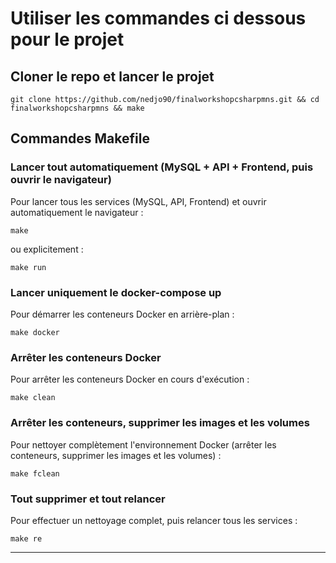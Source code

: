 # Utiliser les commandes ci dessous pour le projet

## Cloner le repo et lancer le projet

```
git clone https://github.com/nedjo90/finalworkshopcsharpmns.git && cd finalworkshopcsharpmns && make
```


## Commandes Makefile

### Lancer tout automatiquement (MySQL + API + Frontend, puis ouvrir le navigateur)

Pour lancer tous les services (MySQL, API, Frontend) et ouvrir automatiquement le navigateur :

```
make
```

ou explicitement :

```
make run
```

### Lancer uniquement le docker-compose up

Pour démarrer les conteneurs Docker en arrière-plan :

```
make docker
```

### Arrêter les conteneurs Docker

Pour arrêter les conteneurs Docker en cours d'exécution :

```
make clean
```

### Arrêter les conteneurs, supprimer les images et les volumes

Pour nettoyer complètement l'environnement Docker (arrêter les conteneurs, supprimer les images et les volumes) :

```
make fclean
```

### Tout supprimer et tout relancer

Pour effectuer un nettoyage complet, puis relancer tous les services :

```
make re
```
---

